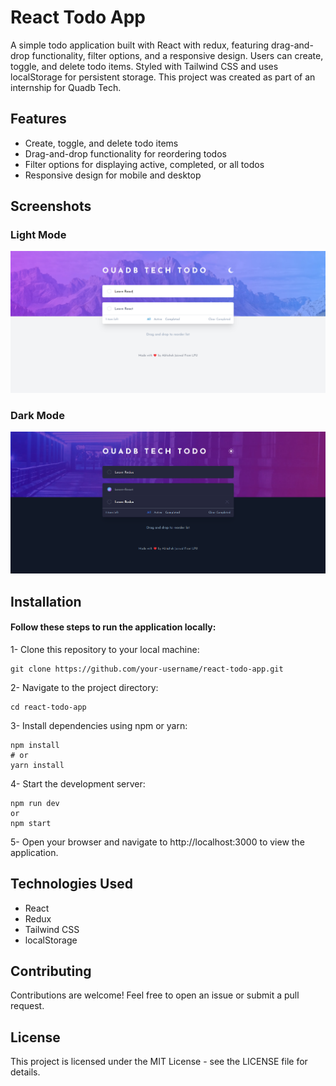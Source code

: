 # React Todo App
A simple todo application built with React with redux, featuring drag-and-drop functionality, filter options, and a responsive design. Users can create, toggle, and delete todo items. Styled with Tailwind CSS and uses localStorage for persistent storage.
This project was created as part of an internship for Quadb Tech.

## Features
- Create, toggle, and delete todo items
- Drag-and-drop functionality for reordering todos
- Filter options for displaying active, completed, or all todos
- Responsive design for mobile and desktop

## Screenshots
### Light Mode
![Screenshot](screenshot/Screenshot_white.png)
### Dark Mode
![Screenshot](screenshot/Screenshot_back.png)

## Installation

#### Follow these steps to run the application locally:

1- Clone this repository to your local machine:
```
git clone https://github.com/your-username/react-todo-app.git
```

2- Navigate to the project directory:
```
cd react-todo-app
```

3- Install dependencies using npm or yarn:
```
npm install
# or
yarn install
```

4- Start the development server:
```
npm run dev
or
npm start
```

5- Open your browser and navigate to http://localhost:3000 to view the application.

## Technologies Used

- React
- Redux
- Tailwind CSS
- localStorage

## Contributing

Contributions are welcome! Feel free to open an issue or submit a pull request.

## License
This project is licensed under the MIT License - see the LICENSE file for details.
